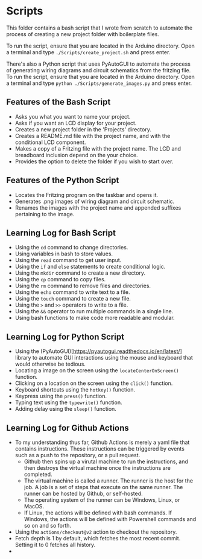 # Scripts 

This folder contains a bash script that I wrote from scratch to automate the process of creating a new project folder with boilerplate files.

To run the script, ensure that you are located in the Arduino directory. Open a terminal and type `./Scripts/create_project.sh` and press enter.

There's also a Python script that uses PyAutoGUI to automate the process of generating wiring diagrams and circuit schematics from the fritzing file. To run the script, ensure that you are located in the Arduino directory. Open a terminal and type `python ./Scripts/generate_images.py` and press enter.

## Features of the Bash Script

- Asks you what you want to name your project.
- Asks if you want an LCD display for your project.
- Creates a new project folder in the 'Projects' directory.
- Creates a README.md file with the project name, and with the conditional LCD component.
- Makes a copy of a Fritzing file with the project name. The LCD and breadboard inclusion depend on the your choice.
- Provides the option to delete the folder if you wish to start over.

## Features of the Python Script

- Locates the Fritzing program on the taskbar and opens it.
- Generates .png images of wiring diagram and circuit schematic.
- Renames the images with the project name and appended suffixes pertaining to the image.

## Learning Log for Bash Script

- Using the `cd` command to change directories.
- Using variables in bash to store values.
- Using the `read` command to get user input.
- Using the `if` and `else` statements to create conditional logic.
- Using the `mkdir` command to create a new directory.
- Using the `cp` command to copy files.
- Using the `rm` command to remove files and directories.
- Using the `echo` command to write text to a file.
- Using the `touch` command to create a new file.
- Using the `>` and `>>` operators to write to a file.
- Using the `&&` operator to run multiple commands in a single line.
- Using bash functions to make code more readable and modular.

## Learning Log for Python Script

- Using the (PyAutoGUI)[https://pyautogui.readthedocs.io/en/latest/] library to automate GUI interactions using the mouse and keyboard that would otherwise be tedious.
- Locating a image on the screen using the `locateCenterOnScreen()` function.
- Clicking on a location on the screen using the `click()` function.
- Keyboard shortcuts using the `hotkey()` function.
- Keypress using the `press()` function.
- Typing text using the `typewrite()` function.
- Adding delay using the `sleep()` function.

## Learning Log for Github Actions

- To my understanding thus far, Github Actions is merely a yaml file that contains instructions. These instructions can be triggered by events such as a push to the repository, or a pull request.
  - Github then spins up a virutal machine to run the instructions, and then destroys the virtual machine once the instructions are completed.
  - The virtual machine is called a runner. The runner is the host for the job. A job is a set of steps that execute on the same runner. The runner can be hosted by Github, or self-hosted. 
  - The operating system of the runner can be Windows, Linux, or MacOS.
  - If Linux, the actions will be defined with bash commands. If Windows, the actions will be defined with Powershell commands and so on and so forth.
- Using the `actions/checkout@v2` action to checkout the repository.
- Fetch depth is 1 by default, which fetches the most recent commit. Setting it to 0 fetches all history.
- 